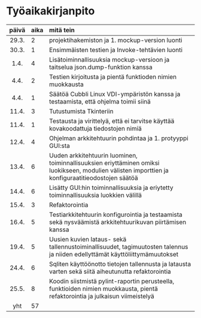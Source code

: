 # Työaikakirjanpito

| päivä | aika | mitä tein  |
| :----:|:-----| :-----|
| 29.3. | 2    | projektihakemiston ja 1. mockup-version luonti |
| 30.3. | 1    | Ensimmäisten testien ja Invoke-tehtävien luonti|
|  1.4. | 4    | Lisätoiminnallisuuksia mockup-versioon ja taitselua json.dump-funktion kanssa|
|  4.4. | 2    | Testien kirjoitusta ja pientä funktioden nimien muokkausta|
|  4.4. | 1    | Säätöä Cubbli Linux VDI-ympäristön kanssa ja testaamista, että ohjelma toimii siinä|
| 11.4. | 3    | Tutustumista Tkinteriin|
| 11.4. | 1    | Testausta ja virittelyä, että ei tarvitse käyttää kovakoodattuja tiedostojen nimiä|
| 12.4. | 4    | Ohjelman arkkitehtuurin pohdintaa ja 1. protyyppi GUI:sta|
| 13.4. | 6    | Uuden arkkitehtuurin luominen, toiminnallisuuksien eriyttäminen omiksi luokikseen, modulien välisten importtien ja konfiguraatitieodostojen säätöä|
| 14.4. | 6    | Lisätty GUI:hin toiminnallisuuksia ja eriytetty toiminnallisuuksia luokkien välillä|
| 15.4. | 3    | Refaktorointia |
| 16.4. | 5    | Testiarkkitehtuurin konfigurointia ja testaamista sekä nysväämistä arkkitehtuurikuvan piirtämisen kanssa|
| 19.4. | 5    | Uusien kuvien lataus- sekä tallennustoiminallisuudet, tagimuutosten talennus ja niiden edellyttämät käyttöliittymämuutokset|
| 24.4. | 6    | Sqliten käyttöönotto tietojen tallennusta ja latausta varten sekä siitä aiheutunutta refaktorointia|
| 25.5. | 8    | Koodin siistmistä pylint-raportin perusteella, funktioiden nimien muokkausta, pientä refaktorointia ja julkaisun viimeistelyä| 
| yht   | 57   | | 
